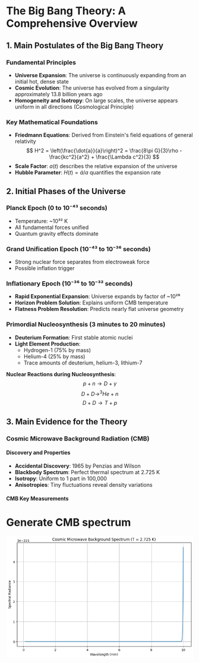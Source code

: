 # The Big Bang Theory: A Comprehensive Overview

## 1. Main Postulates of the Big Bang Theory

### Fundamental Principles
- **Universe Expansion**: The universe is continuously expanding from an initial hot, dense state
- **Cosmic Evolution**: The universe has evolved from a singularity approximately 13.8 billion years ago
- **Homogeneity and Isotropy**: On large scales, the universe appears uniform in all directions (Cosmological Principle)

### Key Mathematical Foundations
- **Friedmann Equations**: Derived from Einstein's field equations of general relativity
  $$
  H^2 = \left(\frac{\dot{a}}{a}\right)^2 = \frac{8\pi G}{3}\rho - \frac{kc^2}{a^2} + \frac{\Lambda c^2}{3}
  $$
- **Scale Factor**: $a(t)$ describes the relative expansion of the universe
- **Hubble Parameter**: $H(t) = \dot{a}/a$ quantifies the expansion rate

## 2. Initial Phases of the Universe

### Planck Epoch (0 to 10⁻⁴³ seconds)
- Temperature: ~10³² K
- All fundamental forces unified
- Quantum gravity effects dominate

### Grand Unification Epoch (10⁻⁴³ to 10⁻³⁶ seconds)
- Strong nuclear force separates from electroweak force
- Possible inflation trigger

### Inflationary Epoch (10⁻³⁶ to 10⁻³² seconds)
- **Rapid Exponential Expansion**: Universe expands by factor of ~10²⁶
- **Horizon Problem Solution**: Explains uniform CMB temperature
- **Flatness Problem Resolution**: Predicts nearly flat universe geometry

### Primordial Nucleosynthesis (3 minutes to 20 minutes)
- **Deuterium Formation**: First stable atomic nuclei
- **Light Element Production**:
  - Hydrogen-1 (75% by mass)
  - Helium-4 (25% by mass)
  - Trace amounts of deuterium, helium-3, lithium-7

**Nuclear Reactions during Nucleosynthesis**:
$$
p + n \rightarrow D + \gamma
$$
$$
D + D \rightarrow ^3He + n
$$
$$
D + D \rightarrow T + p
$$

## 3. Main Evidence for the Theory

### Cosmic Microwave Background Radiation (CMB)

#### Discovery and Properties
- **Accidental Discovery**: 1965 by Penzias and Wilson
- **Blackbody Spectrum**: Perfect thermal spectrum at 2.725 K
- **Isotropy**: Uniform to 1 part in 100,000
- **Anisotropies**: Tiny fluctuations reveal density variations

#### CMB Key Measurements


# Generate CMB spectrum
![asd](download.png)